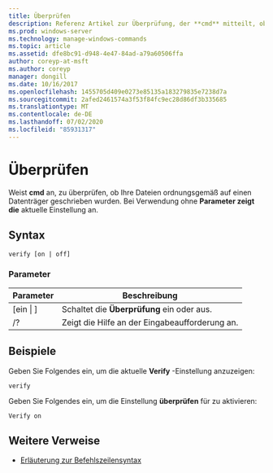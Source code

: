 ```yaml
---
title: Überprüfen
description: Referenz Artikel zur Überprüfung, der **cmd** mitteilt, ob die Dateien ordnungsgemäß auf einen Datenträger geschrieben werden.
ms.prod: windows-server
ms.technology: manage-windows-commands
ms.topic: article
ms.assetid: dfe8bc91-d948-4e47-84ad-a79a60506ffa
author: coreyp-at-msft
ms.author: coreyp
manager: dongill
ms.date: 10/16/2017
ms.openlocfilehash: 1455705d409e0273e85135a183279835e7238d7a
ms.sourcegitcommit: 2afed2461574a3f53f84fc9ec28d86df3b335685
ms.translationtype: MT
ms.contentlocale: de-DE
ms.lasthandoff: 07/02/2020
ms.locfileid: "85931317"
---
```

# <a name="verify"></a>Überprüfen



Weist **cmd** an, zu überprüfen, ob Ihre Dateien ordnungsgemäß auf einen Datenträger geschrieben wurden. Bei Verwendung ohne **Parameter zeigt die** aktuelle Einstellung an.



## <a name="syntax"></a>Syntax

```
verify [on | off]
```

### <a name="parameters"></a>Parameter

|Parameter|Beschreibung|
|---------|-----------|
|[ein \| ]|Schaltet die **Überprüfung** ein oder aus.|
|/?|Zeigt die Hilfe an der Eingabeaufforderung an.|

## <a name="examples"></a>Beispiele

Geben Sie Folgendes ein, um die aktuelle **Verify** -Einstellung anzuzeigen:
```
verify
```
Geben Sie Folgendes ein, um die Einstellung **überprüfen** für zu aktivieren:
```
Verify on
```

## <a name="additional-references"></a>Weitere Verweise

- [Erläuterung zur Befehlszeilensyntax](command-line-syntax-key.md)